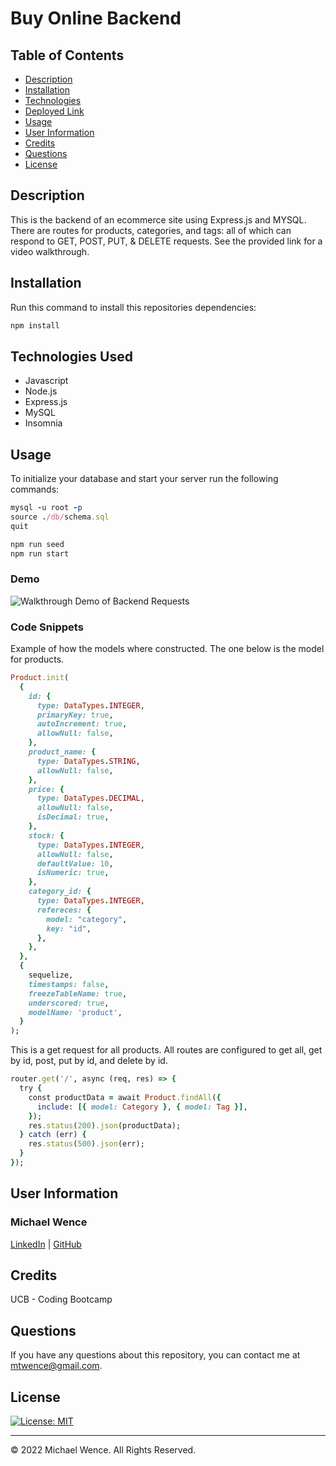 # Buy Online Backend

## Table of Contents

- [Description](#description)
- [Installation](#installation)
- [Technologies](#technologies-used)
- [Deployed Link](#link)
- [Usage](#usage)
- [User Information](#user-information)
- [Credits](#credits)
- [Questions](#questions)
- [License](#license)

## Description

This is the backend of an ecommerce site using Express.js and MYSQL. There are routes for products, categories, and tags: all of which can respond to GET, POST, PUT, & DELETE requests. See the provided link for a video walkthrough.

## Installation

Run this command to install this repositories dependencies:

```ruby
npm install
```

## Technologies Used

- Javascript
- Node.js
- Express.js
- MySQL
- Insomnia

## Usage

To initialize your database and start your server run the following commands:

```ruby
mysql -u root -p
source ./db/schema.sql
quit

npm run seed
npm run start
```

### Demo

![Walkthrough Demo of Backend Requests](https://drive.google.com/file/d/1QB4sVoQ9sg1rpOqU_itbaHuNJAwRJN7S/view)

### Code Snippets

Example of how the models where constructed. The one below is the model for products.

```ruby
Product.init(
  {
    id: {
      type: DataTypes.INTEGER,
      primaryKey: true,
      autoIncrement: true,
      allowNull: false,
    },
    product_name: {
      type: DataTypes.STRING,
      allowNull: false,
    },
    price: {
      type: DataTypes.DECIMAL,
      allowNull: false,
      isDecimal: true,
    },
    stock: {
      type: DataTypes.INTEGER,
      allowNull: false,
      defaultValue: 10,
      isNumeric: true,
    },
    category_id: {
      type: DataTypes.INTEGER,
      refereces: {
        model: "category",
        key: "id",
      },
    },
  },
  {
    sequelize,
    timestamps: false,
    freezeTableName: true,
    underscored: true,
    modelName: 'product',
  }
);
```

This is a get request for all products. All routes are configured to get all, get by id, post, put by id, and delete by id.

```ruby
router.get('/', async (req, res) => {
  try {
    const productData = await Product.findAll({
      include: [{ model: Category }, { model: Tag }],
    });
    res.status(200).json(productData);
  } catch (err) {
    res.status(500).json(err);
  }
});

```

## User Information

### **Michael Wence**

[LinkedIn](https://www.linkedin.com/in/michael-wence/) |
[GitHub](https://github.com/mtwence)

## Credits

UCB - Coding Bootcamp

## Questions

If you have any questions about this repository, you can contact me at mtwence@gmail.com.

## License

[![License: MIT](https://img.shields.io/badge/License-MIT-yellow.svg)](https://opensource.org/licenses/MIT)

---

© 2022 Michael Wence. All Rights Reserved.
